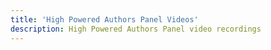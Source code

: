 ```yaml
---
title: 'High Powered Authors Panel Videos'
description: High Powered Authors Panel video recordings
---
```

